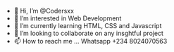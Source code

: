 - 👋 Hi, I’m @Codersxx
- 👀 I’m interested in Web Development
- 🌱 I’m currently learning HTML, CSS and Javascript
- 💞️ I’m looking to collaborate on any insghtful project
- 📫 How to reach me ... Whatsapp +234 8024070563

<!---
Codersxx/Codersxx is a ✨ special ✨ repository because its `README.md` (this file) appears on your GitHub profile.
You can click the Preview link to take a look at your changes.
--->
